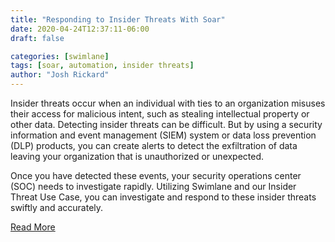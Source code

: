 ```yaml
---
title: "Responding to Insider Threats With Soar"
date: 2020-04-24T12:37:11-06:00
draft: false

categories: [swimlane]
tags: [soar, automation, insider threats]
author: "Josh Rickard"
---
```


Insider threats occur when an individual with ties to an organization misuses their access for malicious intent, such as stealing intellectual property or other data. Detecting insider threats can be difficult. But by using a security information and event management (SIEM) system or data loss prevention (DLP) products, you can create alerts to detect the exfiltration of data leaving your organization that is unauthorized or unexpected.

Once you have detected these events, your security operations center (SOC) needs to investigate rapidly. Utilizing Swimlane and our Insider Threat Use Case, you can investigate and respond to these insider threats swiftly and accurately.

[Read More](https://swimlane.com/blog/responding-to-insider-threats-with-soar/)